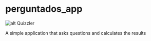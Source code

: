 # perguntados_app


![alt Quizzler](https://github.com/Tklao/assets/blob/dev/Captura%20de%20tela%20de%202022-07-30%2009-42-40.png)


A simple application that asks questions and calculates the results
